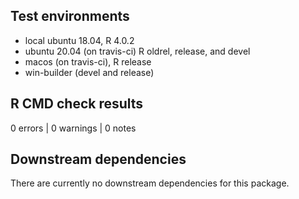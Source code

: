 ## Test environments
* local ubuntu 18.04, R 4.0.2
* ubuntu 20.04 (on travis-ci) R oldrel, release, and devel
* macos (on travis-ci), R release
* win-builder (devel and release)

## R CMD check results

0 errors | 0 warnings | 0 notes

## Downstream dependencies

There are currently no downstream dependencies for this package.
